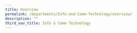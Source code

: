```yaml
---
title: Overview
permalink: /departments/Info-and-Comm-Technology/overview/
description: ""
third_nav_title: Info & Comm Technology
---
```

